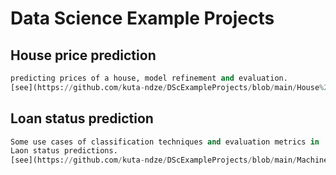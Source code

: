 # Data Science Example Projects

## House price prediction

```python
predicting prices of a house, model refinement and evaluation.
[see](https://github.com/kuta-ndze/DScExampleProjects/blob/main/House%20Price%20Prediction.ipynb)
```

## Loan status prediction

```python
Some use cases of classification techniques and evaluation metrics in
Laon status predictions.
[see](https://github.com/kuta-ndze/DScExampleProjects/blob/main/Machine_Learning_With_Python.ipynb)
```
